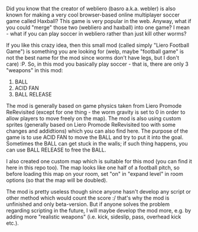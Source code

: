 Did you know that the creator of webliero (basro a.k.a. webler) is also known for making a very cool browser-based online multiplayer soccer game called Haxball? This game is very popular in the web. Anyway, what if you could "merge" those two (webliero and haxball) into one game? I mean - what if you can play soccer in webliero rather than just kill other worms?

If you like this crazy idea, then this small mod (called simply "Liero Football Game") is something you are looking for (welp, maybe "football game" is not the best name for the mod since worms don't have legs, but I don't care) :P. So, in this mod you basically play soccer - that is, there are only 3 "weapons" in this mod:

1) BALL
2) ACID FAN
3) BALL RELEASE

The mod is generally based on game physics taken from Liero Promode ReRevisited (except for one thing - the worm gravity is set to 0 in order to allow players to move freely on the map). The mod is also using custom sprites (generally based on Liero Promode ReRevisited too with some changes and addidtions) which you can also find here. The purpose of the game is to use ACID FAN to move the BALL and try to put it into the goal. Sometimes the BALL can get stuck in the walls; if such thing happens, you can use BALL RELEASE to free the BALL.

I also created one custom map which is suitable for this mod (you can find it here in this repo too). The map looks like one half of a football pitch, so before loading this map on your room, set "on" in "expand level" in room options (so that the map will be doubled).

The mod is pretty useless though since anyone hasn't develop any script or other method which would count the score :/ that's why the mod is unfinished and only beta-version. But if anyone solves the problem regarding scripting in the future, I will maybe develop the mod more, e.g. by adding more "realistic weapons" (i.e. kick, sideslip, pass, overhead kick etc.).
